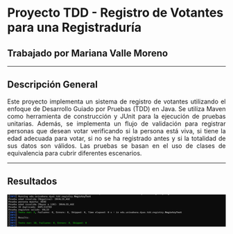 # Proyecto TDD - Registro de Votantes para una Registraduría

## Trabajado por Mariana Valle Moreno

---

## Descripción General
<p align="justify">
Este proyecto implementa un sistema de registro de votantes utilizando el enfoque de Desarrollo Guiado por Pruebas (TDD) en Java. Se utiliza Maven como herramienta de construcción y JUnit para la ejecución de pruebas unitarias. Además, se implementa un flujo de validación para registrar personas que desean votar verificando si la persona está viva, si tiene la edad adecuada para votar, si no se ha registrado antes y si la totalidad de sus datos son válidos. Las pruebas se basan en el uso de clases de equivalencia para cubrir diferentes escenarios.
</p>

---
## Resultados
![Resulatdos](img/Resultados_TddProject.png)
